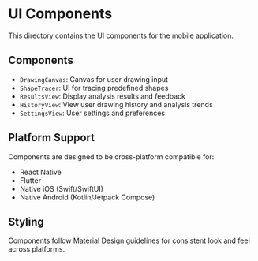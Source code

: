 # UI Components

This directory contains the UI components for the mobile application.

## Components

- `DrawingCanvas`: Canvas for user drawing input
- `ShapeTracer`: UI for tracing predefined shapes
- `ResultsView`: Display analysis results and feedback
- `HistoryView`: View user drawing history and analysis trends
- `SettingsView`: User settings and preferences

## Platform Support

Components are designed to be cross-platform compatible for:
- React Native
- Flutter
- Native iOS (Swift/SwiftUI)
- Native Android (Kotlin/Jetpack Compose)

## Styling

Components follow Material Design guidelines for consistent look and feel across platforms.
